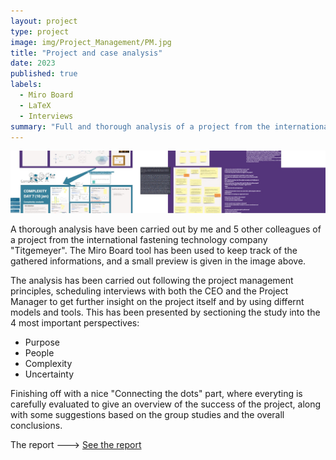 ```yaml
---
layout: project
type: project
image: img/Project_Management/PM.jpg
title: "Project and case analysis"
date: 2023
published: true
labels:
  - Miro Board
  - LaTeX
  - Interviews
summary: "Full and thorough analysis of a project from the international fastening technology company "Titgemeyer"."
---
```


<img class="img-fluid" src="../img/Project_Management/PM_header.jpg">

A thorough analysis have been carried out by me and 5 other colleagues of a project from the international fastening technology company "Titgemeyer". The Miro Board tool has been used to keep track of the gathered informations, and a small preview is given in the image above.

The analysis has been carried out following the project management principles, scheduling interviews with both the CEO and the Project Manager to get further insight on the project itself and by using differnt models and tools.
This has been presented by sectioning the study into the 4 most important perspectives:

- Purpose
- People
- Complexity
- Uncertainty

Finishing off with a nice "Connecting the dots" part, where everyting is carefully evaluated to give an overview of the success of the project, along with some suggestions based on the group studies and the overall conclusions.

The report ---> <a href="/src/Project_Management/Group30_RestorageTitgemeyer_s223455_NikolasVitaliti.pdf"><i class="large github icon "></i>See the report</a>
